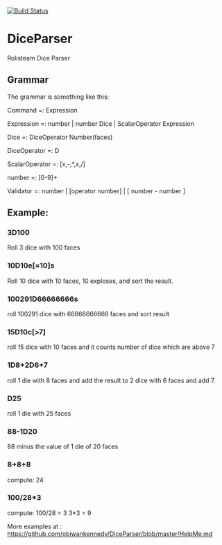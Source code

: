
[![Build Status](http://www.rolisteam.org/sites/default/files/pixture_reloaded_logo.png)](http://www.rolisteam.org)

# DiceParser



Rolisteam Dice Parser

## Grammar
The grammar is something like this:

Command =: Expression

Expression =: number | number Dice | ScalarOperator Expression

Dice =: DiceOperator Number(faces)

DiceOperator =: D

ScalarOperator =: [x,-,*,x,/]

number =: [0-9]+

Validator =: number | [operator number] | [ number - number ]


## Example:


### 3D100
Roll 3 dice with 100 faces

### 10D10e[=10]s
Roll 10 dice with 10 faces, 10 exploses, and sort the result.

### 100291D66666666s
roll 100291 dice with 66666666666 faces and sort result

### 15D10c[>7]
roll 15 dice with 10 faces and it counts number of dice which are above 7

### 1D8+2D6+7
roll 1 die with 8 faces and add the result to 2 dice with 6 faces and add 7. 

### D25
roll 1 die with 25 faces

### 88-1D20
88 minus the value of 1 die of 20 faces

### 8+8+8
compute: 24



### 100/28*3
compute: 100/28 = 3
3*3 = 9


More examples at : https://github.com/obiwankennedy/DiceParser/blob/master/HelpMe.md
